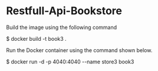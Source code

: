 # Restfull-Api-Bookstore

Build the image using the following command

$ docker build -t book3 .

Run the Docker container using the command shown below.

$ docker run -d -p 4040:4040 --name store3 book3
